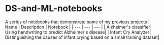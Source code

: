 # DS-and-ML-notebooks
A series of notebooks that demonstrate some of my previous projects
| Name | Description | Notebook |
| --- | --- | --- |
| Alzheimer's classifier| Using handwriting to predict Alzheimer's disease|
| Infant Cry Analyzer| Distinguishing the causes of infant crying based on a small training dataset|
